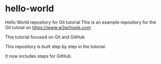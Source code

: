 # hello-world
Hello World repository for Git tutorial
This is an example repository for the Git tutoial on https://www.w3schools.com

This tutorial focused on Git and GitHub 

This repository is built step by step in the tutorial.

It now includes steps for GitHub.

